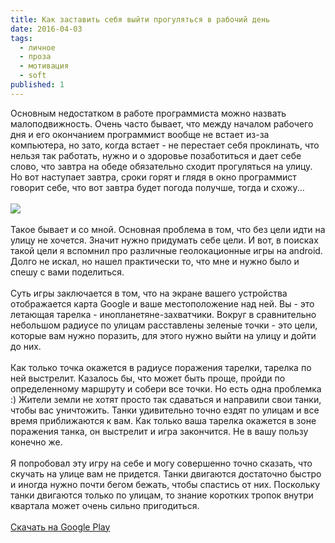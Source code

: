 ```yaml
---
title: Как заставить себя выйти прогуляться в рабочий день
date: 2016-04-03
tags:
  - личное
  - проза
  - мотивация
  - soft
published: 1
---
```


Основным недостатком в работе программиста можно назвать малоподвижность. Очень часто бывает, что между началом рабочего дня и его окончанием программист вообще не встает из-за компьютера, но зато, когда встает - не перестает себя проклинать, что нельзя так работать, нужно и о здоровье позаботиться и дает себе слово, что завтра на обеде обязательно сходит прогуляться на улицу. Но вот наступает завтра, сроки горят и глядя в окно программист говорит себе, что вот завтра будет погода получше, тогда и схожу...
<br><br>
<img src="{{ '/i/home-invasion.jpg' | url }}">
<br><br>
Такое бывает и со мной. Основная проблема в том, что без цели идти на улицу не хочется. Значит нужно придумать себе цели. И вот, в поисках такой цели я вспомнил про различные геолокационные игры на android. Долго не искал, но нашел практически то, что мне и нужно было и спешу с вами поделиться.
<br><br>
Суть игры заключается в том, что на экране вашего устройства отображается карта Google и ваше местоположение над ней. Вы - это летающая тарелка - инопланетяне-захватчики. Вокруг в сравнительно небольшом радиусе по улицам расставлены зеленые точки - это цели, которые вам нужно поразить, для этого нужно выйти на улицу и дойти до них.
<br><br>
Как только точка окажется в радиусе поражения тарелки, тарелка по ней выстрелит. Казалось бы, что может быть проще, пройди по определенному маршруту и собери все точки. Но есть одна проблемка :) Жители земли не хотят просто так сдаваться и направили свои танки, чтобы вас уничтожить. Танки удивительно точно ездят по улицам и все время приближаются к вам. Как только ваша тарелка окажется в зоне поражения танка, он выстрелит и игра закончится. Не в вашу пользу конечно же.
<br><br>
Я попробовал эту игру на себе и могу совершенно точно сказать, что скучать на улице вам не придется. Танки двигаются достаточно быстро и иногда нужно почти бегом бежать, чтобы спастись от них. Поскольку танки двигаются только по улицам, то знание коротких тропок внутри квартала может очень сильно пригодиться.
<br><br>
<a href="https://play.google.com/store/apps/details?id=de.swagner.homeinvasion&amp;feature=search_result&amp;hl=ru" target="_blank">Скачать на Google Play</a>